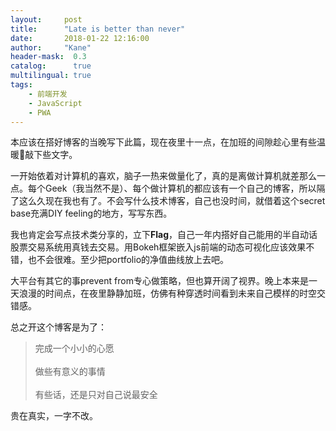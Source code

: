 ```yaml
---
layout:     post
title:      "Late is better than never"
date:       2018-01-22 12:16:00
author:     "Kane"
header-mask:  0.3
catalog:      true
multilingual: true
tags:
    - 前端开发
    - JavaScript
    - PWA
---
```


本应该在搭好博客的当晚写下此篇，现在夜里十一点，在加班的间隙趁心里有些温暖🙂敲下些文字。

一开始依着对计算机的喜欢，脑子一热来做量化了，真的是离做计算机就差那么一点。每个Geek（我当然不是）、每个做计算机的都应该有一个自己的博客，所以隔了这么久现在我也有了。不会写什么技术博客，自己也没时间，就借着这个secret base充满DIY feeling的地方，写写东西。

我也肯定会写点技术类分享的，立下**Flag**，自己一年内搭好自己能用的半自动话股票交易系统用真钱去交易。用Bokeh框架嵌入js前端的动态可视化应该效果不错，也不会很难。至少把portfolio的净值曲线放上去吧。

大平台有其它的事prevent from专心做策略，但也算开阔了视界。晚上本来是一天浪漫的时间点，在夜里静静加班，仿佛有种穿透时间看到未来自己模样的时空交错感。

总之开这个博客是为了：
> 完成一个小小的心愿  
> <br/>
> 做些有意义的事情    
> <br/>
> 有些话，还是只对自己说最安全
 
贵在真实，一字不改。


